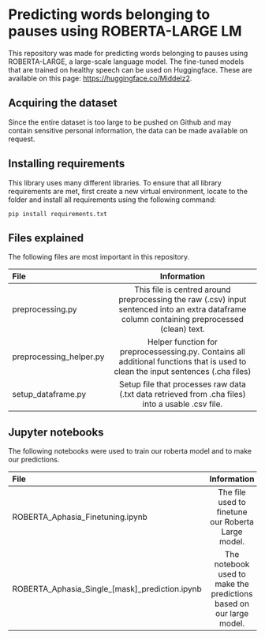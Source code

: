 # Predicting words belonging to pauses using ROBERTA-LARGE LM

This repository was made for predicting words belonging to pauses using ROBERTA-LARGE, a large-scale language model. The fine-tuned models that are trained on healthy speech can be used on Huggingface. These are available on this page: https://huggingface.co/Middelz2. 

## Acquiring the dataset
Since the entire dataset is too large to be pushed on Github and may contain sensitive personal information, the data can be made available on request. 

## Installing requirements

This library uses many different libraries. To ensure that all library requirements are met, first create a new virtual environment, locate to the folder and install all requirements using the following command:
```
pip install requirements.txt
```
## Files explained

The following files are most important in this repository.

| File| Information     |
|:---|:----:|
| preprocessing.py | This file is centred around preprocessing the raw (.csv) input sentenced into an extra dataframe column containing preprocessed (clean) text. |
| preprocessing_helper.py | Helper function for preprocessessing.py. Contains all additional functions that is used to clean the input sentences (.cha files) |
| setup_dataframe.py | Setup file that processes raw data (.txt data retrieved from .cha files) into a usable .csv file. |

## Jupyter notebooks

The following notebooks were used to train our roberta model and to make our predictions.


| File| Information     |
|:---|:----:|
| ROBERTA_Aphasia_Finetuning.ipynb | The file used to finetune our Roberta Large model. |
| ROBERTA_Aphasia_Single_[mask]_prediction.ipynb | The notebook used to make the predictions based on our large model. |

